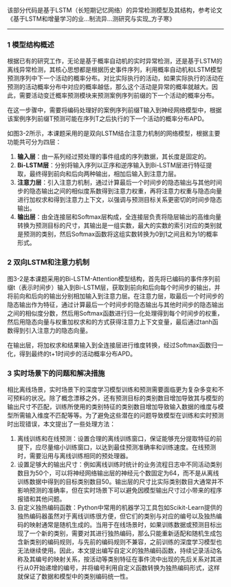该部分代码是基于LSTM（长短期记忆网络）的异常检测模型及其结构，参考论文《基于LSTM和增量学习的业...制流异…测研究与实现_方子寒》

---

### 1 模型结构概述

根据已有的研究工作，无论是基于概率自动机的实时异常检测，还是基于LSTM的离线异常检测，其核心思想都是根据历史事件序列，利用概率自动机和LSTM模型预测序列中下一个活动的概率分布。对比实际执行的活动，如果实际执行的活动在预测的活动概率分布中对应的概率越低，那么这个活动是异常的概率就越大。因此，需要活动变迁概率预测模块来预测案例序列前缀的下一个活动的概率分布。

在这一步骤中，需要将编码处理好的案例序列前缀T输入到神经网络模型中，根据该案例序列前缀T预测可能在序列T之后执行的下一个活动的概率分布APD。

如图3-2所示，本课题采用的是双向LSTM结合注意力机制的网络模型，根据主要功能共可分为四层：

1. **输入层**：由一系列经过预处理的事件组成的序列数据，其长度是固定的。
2. **Bi-LSTM层**：分别将输入序列以正序和逆序输入到Bi-LSTM层进行特征提取，最终得到前向和后向两种输出，相加后输入到注意力层。
3. **注意力层**：引入注意力机制，通过计算最后一个时间步的隐态输出与其他时间步的隐态输出之间的相似度系数得到注意力权重，再将注意力权重与隐态向量进行加权求和得到注意力上下文，以强调与预测目标关系更密切的时间步隐态输出。
4. **输出层**：由全连接层和Softmax层构成，全连接层负责将隐层输出的高维向量转换为预测目标的尺寸，其输出是一组实数，最大的实数的索引对应的类别就是预测的类别，然后Softmax函数将这组实数转换为0到1之间且和为1的概率形式。

### 2 双向LSTM和注意力机制

图3-2是本课题采用的Bi-LSTM-Attention模型结构，首先将已编码的事件序列前缀t（表示时间步）输入到Bi-LSTM层，获取到前向和后向每个时间步的输出，并将前向和后向的输出分别相加输入到注意力层。在注意力层，取最后一个时间步的隐态输出作为特征，通过计算最后一个时间步的隐态输出与其他时间步的隐态输出之间的相似度分数，然后用Softmax函数进行归一化处理得到每个时间步的权重，然后用隐态向量与权重加权求和的方式获得注意力上下文变量，最后通过tanh函数得到引入注意力的隐态向量。

在输出层，将加权求和结果输入到全连接层进行维度转换，经过Softmax函数归一化，得到最终的t+1时间步的活动概率分布APD。

### 3 实时场景下的问题和解决措施

相比离线场景，实时场景下的深度学习模型训练和预测需要面临更为复杂多变和不可预料的状况。除了概念漂移之外，还有预测目标的类别数目增加导致其与模型的输出尺寸不匹配，训练所使用的类别特征的类别数目增加导致输入数据的维度与模型所需输入维度不匹配等等。为了避免这些潜在的问题导致模型在训练和实时预测时出现错误，本文提出了一些处理方法：

1. 离线训练和在线预测：设置合理的离线训练窗口，保证能够充分提取特征的前提下，应尽量缩小训练窗口，以达到最佳预测准确率和训练速度。在线预测时，需要沿用与离线训练相同的预处理器。
2. 设置足够大的输出尺寸：例如离线训练时统计的业务流程日志中不同活动类别数目为50个，可以将神经网络输出层的神经元个数固定为64，而不是从离线训练数据中得到的目标类别数目50。输出层的尺寸比实际类别数目大通常并不影响预测的准确率，但在实时场景下可以避免因模型输出尺寸过小带来的程序报错和其他问题。
3. 自定义独热编码函数：Python中常用的机器学习工具包如Scikit-Learn提供的独热编码器虽然对于离线训练很方便，但它们的类别与对应的编号以及独热编码的映射通常是随机生成的。当用于在线场景时，如果训练数据或预测目标出现了一个新的类别，需要对其进行独热编码，那么只能重新适配和随机生成包含新类别的编码规则，与先前的编码规则不兼容，之前训练的深度学习模型也无法继续使用。因此，本文提出编写自定义的独热编码函数，持续记录活动名称及其编号的映射关系，按活动等类别特征在事件流中出现的先后关系对其进行从0开始递增的编号，并将编号利用自定义函数转换为独热编码形式，这样就保证了数据和模型中的类别编码统一性。
